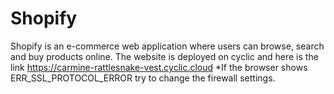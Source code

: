 # Shopify
Shopify is an e-commerce web application where users can browse, search and buy products online.
The website is deployed on cyclic and here is the link
https://carmine-rattlesnake-vest.cyclic.cloud
*If the browser shows ERR_SSL_PROTOCOL_ERROR try to change the firewall settings.
